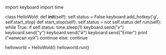 



import keyboard
import time

class HelloWold:
    def __init__(self):
       self.status = False
       keyboard.add_hotkey('g', self.start_stop)
    def start_stop(self):
        self.status = not self.status
    def run(self):
        while True:
            if self.status:
                time.sleep(1)
                keyboard.send("х")
                keyboard.send("у")
                keyboard.send("й")
                keyboard.send("Enter")
                print ("написал хуй")
                continue
            else:
                continue

helloworld = HelloWold()
helloworld.run()
